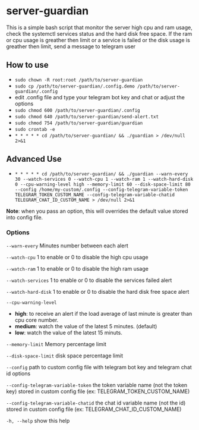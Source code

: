 # server-guardian
This is a simple bash script that monitor the server high cpu and ram usage, check the systemctl services status and the hard disk free space.
If the ram or cpu usage is greather then limit or a service is failed or the disk usage is greather then limit, send a message to telegram user

## How to use
- `sudo chown -R root:root /path/to/server-guardian`
- `sudo cp /path/to/server-guardian/.config.demo /path/to/server-guardian/.config` 
- edit .config file and type your telegram bot key and chat or adjust the options
- `sudo chmod 600 /path/to/server-guardian/.config`
- `sudo chmod 640 /path/to/server-guardian/send-alert.txt`
- `sudo chmod 754 /path/to/server-guardian/guardian`
- `sudo crontab -e`
- `* * * * * cd /path/to/server-guardian/ && ./guardian > /dev/null 2>&1`

## Advanced Use
- `* * * * * cd /path/to/server-guardian/ && ./guardian --warn-every 30 --watch-services 0 --watch-cpu 1 --watch-ram 1 --watch-hard-disk 0 --cpu-warning-level high --memory-limit 60 --disk-space-limit 80 --config /home/my-custom/.config --config-telegram-variable-token TELEGRAM_TOKEN_CUSTOM_NAME --config-telegram-variable-chatid TELEGRAM_CHAT_ID_CUSTOM_NAME > /dev/null 2>&1`

**Note**: when you pass an option, this will overrides the default value stored into config file.

### Options
`--warn-every` Minutes number between each alert
    
`--watch-cpu` 1 to enable or 0 to disable the high cpu usage
    
`--watch-ram` 1 to enable or 0 to disable the high ram usage
    
`--watch-services` 1 to enable or 0 to disable the services failed alert
    
`--watch-hard-disk` 1 to enable or 0 to disable the hard disk free space alert
    
`--cpu-warning-level` 
- **high**: to receive an alert if the load average of last minute is greater than cpu core number. 
- **medium**: watch the value of the latest 5 minutes. (default)
- **low**: watch the value of the latest 15 minuts.
    
`--memory-limit` Memory percentage limit
    
`--disk-space-limit` disk space percentage limit
    
`--config` path to custom config file with telegram bot key and telegram chat id options
    
`--config-telegram-variable-token` the token variable name (not the token key) stored in custom config file (ex: TELEGRAM_TOKEN_CUSTOM_NAME)
    
`--config-telegram-variable-chatid` the chat id variable name (not the id) stored in custom config file (ex: TELEGRAM_CHAT_ID_CUSTOM_NAME)
    
`-h, --help` show this help
